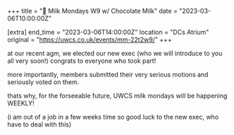 +++
title = "🥛 Milk Mondays W9 w/ Chocolate Milk"
date = "2023-03-06T10:00:00Z"

[extra]
end_time = "2023-03-06T14:00:00Z"
location = "DCs Atrium"
original = "https://uwcs.co.uk/events/mm-22t2w9/"
+++

at our recent agm, we elected our new exec (who we will introduce to you all very soon!) congrats to everyone who took part!

more importantly, members submitted their very serious motions and seriously voted on them.

thats why, for the forseeable future, UWCS milk mondays will be happening WEEKLY!

(i am out of a job in a few weeks time so good luck to the new exec, who have to deal with this)
